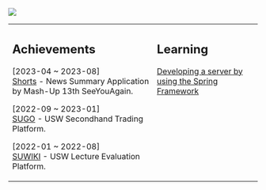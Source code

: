 
![](https://user-images.githubusercontent.com/60564431/224702333-184dcd1e-ce43-439e-9951-19d01080287f.gif)

<table><tr><td valign="top" width="58%">

## Achievements

[2023-04 ~ 2023-08]<br>
[Shorts](https://github.com/mash-up-kr/SeeYouAgain_Spring) - News Summary Application by Mash-Up 13th SeeYouAgain.

[2022-09 ~ 2023-01]<br>
[SUGO](https://github.com/USW-SuGo) - USW Secondhand Trading Platform.

[2022-01 ~ 2022-08]<br>
[SUWIKI](https://github.com/uswLectureEvaluation/Backend-Remaster) - USW Lecture Evaluation Platform.

</td><td valign="top" width="100%">

## Learning
[Developing a server by using the Spring Framework](https://k-diger.github.io/)

